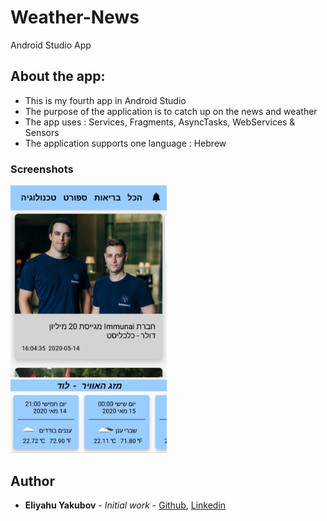# Weather-News
Android Studio App

## About the app:

- This is my fourth app in Android Studio 
- The purpose of the application is to catch up on the news and weather 
- The app uses : Services, Fragments, AsyncTasks, WebServices & Sensors 
- The application supports one language : Hebrew


### Screenshots

<img src="https://github.com/EliYakubov7/Weather-News/blob/master/screenshots/main_activity.jpg" width="250">  


## Author

* **Eliyahu Yakubov** - *Initial work* - [Github](https://github.com/EliYakubov7), [Linkedin](https://www.linkedin.com/in/eli-yakubov-961908173)

